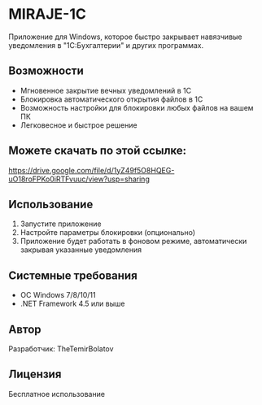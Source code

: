  # MIRAJE-1С

Приложение для Windows, которое быстро закрывает навязчивые уведомления в "1С:Бухгалтерии" и других программах.

## Возможности
- Мгновенное закрытие вечных уведомлений в 1С
- Блокировка автоматического открытия файлов в 1С
- Возможность настройки для блокировки любых файлов на вашем ПК
- Легковесное и быстрое решение

## Можете скачать по этой ссылке:

https://drive.google.com/file/d/1yZ49f5O8HQEG-uO18roFPKo0iRTFvuuc/view?usp=sharing

## Использование
1. Запустите приложение
2. Настройте параметры блокировки (опционально)
3. Приложение будет работать в фоновом режиме, автоматически закрывая указанные уведомления

## Системные требования
- ОС Windows 7/8/10/11
- .NET Framework 4.5 или выше

## Автор
Разработчик: TheTemirBolatov

## Лицензия
Бесплатное использование
